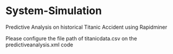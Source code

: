 # System-Simulation
Predictive Analysis on historical Titanic Accident using Rapidminer


Please configure the file path of titanicdata.csv on the predictiveanalysis.xml code
